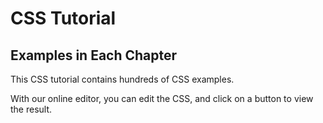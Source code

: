 # CSS  Tutorial

## Examples in Each Chapter

This CSS tutorial contains hundreds of CSS examples.

With our online editor, you can edit the CSS, and click on a button to view the result.